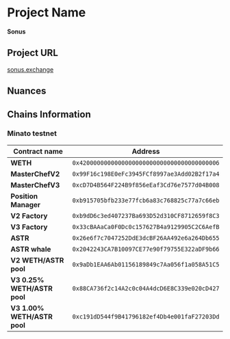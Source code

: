 # Project Name
**Sonus**
## Project URL
[sonus.exchange](https://sonus.exchange)

## Nuances

## Chains Information
### Minato testnet
| Contract name           | Address                                      |
|-------------------------|--------------------------------------------  |
| **WETH**                   | `0x4200000000000000000000000000000000000006` |
| **MasterChefV2**           | `0x99F16c198E0eFc3945FCf8997ae3Add02B2f17a4` |
| **MasterChefV3**           | `0xcD7D4B564F224B9f856eEaf3Cd76e7577d04B008` |
| **Position Manager**       | `0xb915705bfb233e77fcb6a83c768825c77a7c66eb` |
| **V2 Factory**             | `0xb9dD6c3ed407237Ba693D52d310CF8712659f8C3`           |
| **V3 Factory**             | `0x33cBAAaCa0F0Dc0c157627B4a9129905C2C6AefB` |
| **ASTR**                  | `0x26e6f7c7047252DdE3dcBF26AA492e6a264Db655` |
| **ASTR whale**             | `0x2042243CA7B10097CE77e90f79755E322aDF9b66` |
| **V2 WETH/ASTR pool**                | `0x9aDb1EAA6Ab01156189849c7Aa056f1a058A51C5`              |
| **V3 0.25% WETH/ASTR pool** | `0x88CA736f2c14A2c0c04A4dcD6E8C339e020cD427` |
| **V3 1.00% WETH/ASTR pool** | `0xc191dD544f9B41796182ef4Db4e001faF27203Dd` |